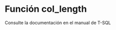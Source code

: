 ﻿---
Autogenerated: true
---

# Función  col_length

Consulte la documentación en el manual de T-SQL

